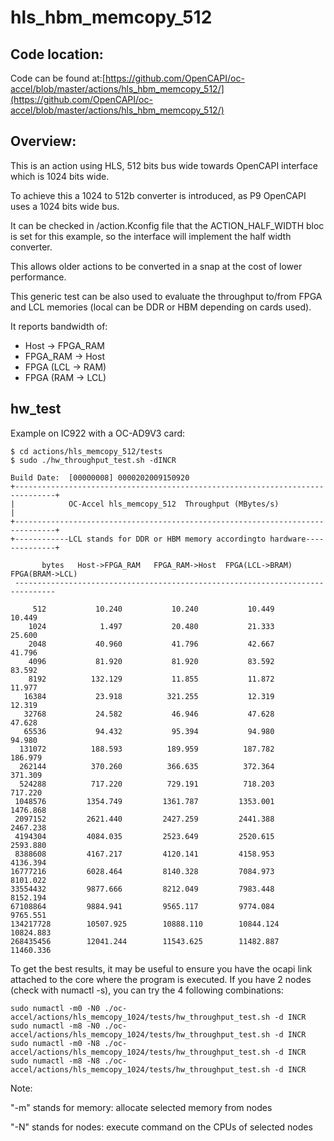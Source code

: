 # hls_hbm_memcopy_512
## Code location:

Code can be found at:[https://github.com/OpenCAPI/oc-accel/blob/master/actions/hls_hbm_memcopy_512/](https://github.com/OpenCAPI/oc-accel/blob/master/actions/hls_hbm_memcopy_512/) 

## Overview:

This is an action using HLS, 512 bits bus wide towards OpenCAPI interface which is 1024 bits wide.

To achieve this a 1024 to 512b converter is introduced, as P9 OpenCAPI uses a 1024 bits wide bus.

It can be checked in /action.Kconfig file that the ACTION_HALF_WIDTH bloc is set for this example, so the interface will implement the half width converter.

This allows older actions to be converted in a snap at the cost of lower performance.

This generic test can be also used to evaluate the throughput to/from FPGA and LCL memories (local can be DDR or HBM depending on cards used).

It reports bandwidth of:

* Host -> FPGA_RAM
* FPGA_RAM -> Host
* FPGA (LCL -> RAM)
* FPGA (RAM -> LCL)

## hw_test

Example on IC922 with a OC-AD9V3 card:

```
$ cd actions/hls_memcopy_512/tests
$ sudo ./hw_throughput_test.sh -dINCR
```

```
Build Date:  [00000008] 0000202009150920
+-------------------------------------------------------------------------------+
|            OC-Accel hls_memcopy_512  Throughput (MBytes/s)                    |
+-------------------------------------------------------------------------------+
+------------LCL stands for DDR or HBM memory accordingto hardware--------------+

       bytes   Host->FPGA_RAM   FPGA_RAM->Host  FPGA(LCL->BRAM)  FPGA(BRAM->LCL)
 -------------------------------------------------------------------------------
```

         512           10.240           10.240           10.449           10.449
        1024            1.497           20.480           21.333           25.600
        2048           40.960           41.796           42.667           41.796
        4096           81.920           81.920           83.592           83.592
        8192          132.129           11.855           11.872           11.977
       16384           23.918          321.255           12.319           12.319
       32768           24.582           46.946           47.628           47.628
       65536           94.432           95.394           94.980           94.980
      131072          188.593          189.959          187.782          186.979
      262144          370.260          366.635          372.364          371.309
      524288          717.220          729.191          718.203          717.220
     1048576         1354.749         1361.787         1353.001         1476.868
     2097152         2621.440         2427.259         2441.388         2467.238
     4194304         4084.035         2523.649         2520.615         2593.880
     8388608         4167.217         4120.141         4158.953         4136.394
    16777216         6028.464         8140.328         7084.973         8101.022
    33554432         9877.666         8212.049         7983.448         8152.194
    67108864         9884.941         9565.117         9774.084         9765.551
    134217728        10507.925        10888.110        10844.124        10824.883
    268435456        12041.244        11543.625        11482.887        11460.336
 To get the best results, it may be useful to ensure you have the ocapi link attached to the core where the program is executed. If you have 2 nodes (check with numactl -s), you can try the 4 following combinations:

```
sudo numactl -m0 -N0 ./oc-accel/actions/hls_memcopy_1024/tests/hw_throughput_test.sh -d INCR
sudo numactl -m8 -N0 ./oc-accel/actions/hls_memcopy_1024/tests/hw_throughput_test.sh -d INCR
sudo numactl -m0 -N8 ./oc-accel/actions/hls_memcopy_1024/tests/hw_throughput_test.sh -d INCR
sudo numactl -m8 -N8 ./oc-accel/actions/hls_memcopy_1024/tests/hw_throughput_test.sh -d INCR
```

Note:

"-m" stands for memory: allocate selected memory  from  nodes 

"-N" stands for nodes: execute command on the CPUs of selected nodes
